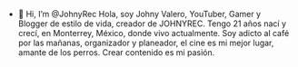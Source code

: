 - 👋 Hi, I’m @JohnyRec
Hola, soy Johny Valero, YouTuber, Gamer y Blogger de estilo de vida, creador de JOHNYREC. 
Tengo 21 años nací y crecí, en Monterrey, México, donde vivo actualmente. Soy adicto al café por las mañanas, organizador y planeador, 
el cine es mi mejor lugar, amante de los perros. Crear contenido es mi pasión.
